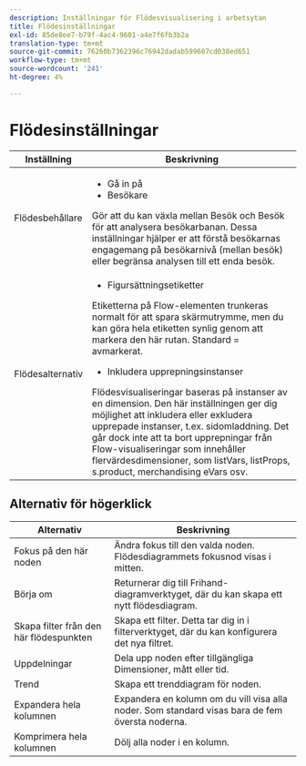 ```yaml
---
description: Inställningar för Flödesvisualisering i arbetsytan
title: Flödesinställningar
exl-id: 85de8ee7-b79f-4ac4-9601-a4e7f6fb3b2a
translation-type: tm+mt
source-git-commit: 76260b7362396c76942dadab599607cd038ed651
workflow-type: tm+mt
source-wordcount: '241'
ht-degree: 4%

---
```


# Flödesinställningar

| Inställning | Beskrivning |
| --- | --- |
| Flödesbehållare | <ul><li>Gå in på</li><li>Besökare</li></ul> Gör att du kan växla mellan Besök och Besök för att analysera besökarbanan. Dessa inställningar hjälper er att förstå besökarnas engagemang på besökarnivå (mellan besök) eller begränsa analysen till ett enda besök. |
| Flödesalternativ | <ul><li>Figursättningsetiketter</li></ul> Etiketterna på Flow-elementen trunkeras normalt för att spara skärmutrymme, men du kan göra hela etiketten synlig genom att markera den här rutan.  Standard = avmarkerat.<ul><li>Inkludera upprepningsinstanser</li></ul> Flödesvisualiseringar baseras på instanser av en dimension. Den här inställningen ger dig möjlighet att inkludera eller exkludera upprepade instanser, t.ex. sidomladdning. Det går dock inte att ta bort upprepningar från Flow-visualiseringar som innehåller flervärdesdimensioner, som listVars, listProps, s.product, merchandising eVars osv. |

## Alternativ för högerklick

| Alternativ | Beskrivning |
| --- | --- |
| Fokus på den här noden | Ändra fokus till den valda noden. Flödesdiagrammets fokusnod visas i mitten. |
| Börja om | Returnerar dig till Frihand-diagramverktyget, där du kan skapa ett nytt flödesdiagram. |
| Skapa filter från den här flödespunkten | Skapa ett filter. Detta tar dig in i filterverktyget, där du kan konfigurera det nya filtret. |
| Uppdelningar | Dela upp noden efter tillgängliga Dimensioner, mått eller tid. |
| Trend | Skapa ett trenddiagram för noden. |
| Expandera hela kolumnen | Expandera en kolumn om du vill visa alla noder. Som standard visas bara de fem översta noderna. |
| Komprimera hela kolumnen | Dölj alla noder i en kolumn. |
